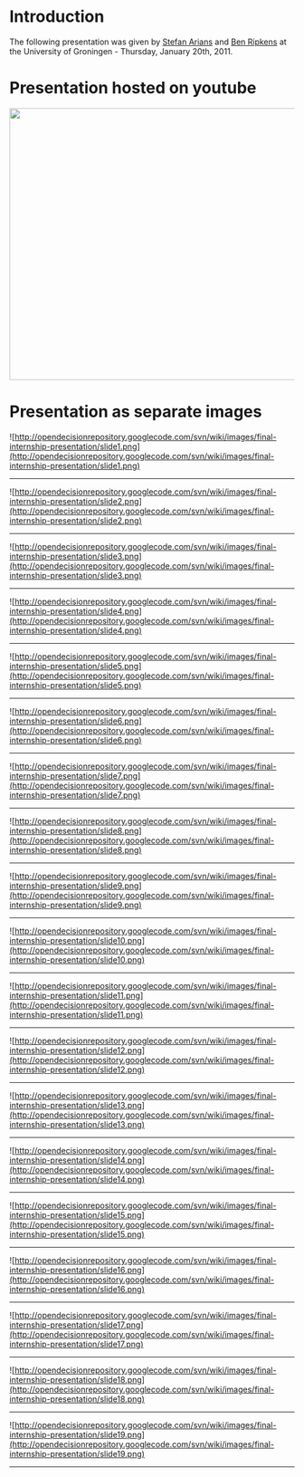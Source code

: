 # Introduction #
The following presentation was given by [Stefan Arians](mailto:stefan.arians@gmail.com) and [Ben Ripkens](http://www.bripkens.de) at the University of Groningen - Thursday, January 20th, 2011.


# Presentation hosted on youtube #

<a href='http://www.youtube.com/watch?feature=player_embedded&v=cDOZEGM0fXI' target='_blank'><img src='http://img.youtube.com/vi/cDOZEGM0fXI/0.jpg' width='640' height=480 /></a>

# Presentation as separate images #
![http://opendecisionrepository.googlecode.com/svn/wiki/images/final-internship-presentation/slide1.png](http://opendecisionrepository.googlecode.com/svn/wiki/images/final-internship-presentation/slide1.png)

---

![http://opendecisionrepository.googlecode.com/svn/wiki/images/final-internship-presentation/slide2.png](http://opendecisionrepository.googlecode.com/svn/wiki/images/final-internship-presentation/slide2.png)

---

![http://opendecisionrepository.googlecode.com/svn/wiki/images/final-internship-presentation/slide3.png](http://opendecisionrepository.googlecode.com/svn/wiki/images/final-internship-presentation/slide3.png)

---

![http://opendecisionrepository.googlecode.com/svn/wiki/images/final-internship-presentation/slide4.png](http://opendecisionrepository.googlecode.com/svn/wiki/images/final-internship-presentation/slide4.png)

---

![http://opendecisionrepository.googlecode.com/svn/wiki/images/final-internship-presentation/slide5.png](http://opendecisionrepository.googlecode.com/svn/wiki/images/final-internship-presentation/slide5.png)

---

![http://opendecisionrepository.googlecode.com/svn/wiki/images/final-internship-presentation/slide6.png](http://opendecisionrepository.googlecode.com/svn/wiki/images/final-internship-presentation/slide6.png)

---

![http://opendecisionrepository.googlecode.com/svn/wiki/images/final-internship-presentation/slide7.png](http://opendecisionrepository.googlecode.com/svn/wiki/images/final-internship-presentation/slide7.png)

---

![http://opendecisionrepository.googlecode.com/svn/wiki/images/final-internship-presentation/slide8.png](http://opendecisionrepository.googlecode.com/svn/wiki/images/final-internship-presentation/slide8.png)

---

![http://opendecisionrepository.googlecode.com/svn/wiki/images/final-internship-presentation/slide9.png](http://opendecisionrepository.googlecode.com/svn/wiki/images/final-internship-presentation/slide9.png)

---

![http://opendecisionrepository.googlecode.com/svn/wiki/images/final-internship-presentation/slide10.png](http://opendecisionrepository.googlecode.com/svn/wiki/images/final-internship-presentation/slide10.png)

---

![http://opendecisionrepository.googlecode.com/svn/wiki/images/final-internship-presentation/slide11.png](http://opendecisionrepository.googlecode.com/svn/wiki/images/final-internship-presentation/slide11.png)

---

![http://opendecisionrepository.googlecode.com/svn/wiki/images/final-internship-presentation/slide12.png](http://opendecisionrepository.googlecode.com/svn/wiki/images/final-internship-presentation/slide12.png)

---

![http://opendecisionrepository.googlecode.com/svn/wiki/images/final-internship-presentation/slide13.png](http://opendecisionrepository.googlecode.com/svn/wiki/images/final-internship-presentation/slide13.png)

---

![http://opendecisionrepository.googlecode.com/svn/wiki/images/final-internship-presentation/slide14.png](http://opendecisionrepository.googlecode.com/svn/wiki/images/final-internship-presentation/slide14.png)

---

![http://opendecisionrepository.googlecode.com/svn/wiki/images/final-internship-presentation/slide15.png](http://opendecisionrepository.googlecode.com/svn/wiki/images/final-internship-presentation/slide15.png)

---

![http://opendecisionrepository.googlecode.com/svn/wiki/images/final-internship-presentation/slide16.png](http://opendecisionrepository.googlecode.com/svn/wiki/images/final-internship-presentation/slide16.png)

---

![http://opendecisionrepository.googlecode.com/svn/wiki/images/final-internship-presentation/slide17.png](http://opendecisionrepository.googlecode.com/svn/wiki/images/final-internship-presentation/slide17.png)

---

![http://opendecisionrepository.googlecode.com/svn/wiki/images/final-internship-presentation/slide18.png](http://opendecisionrepository.googlecode.com/svn/wiki/images/final-internship-presentation/slide18.png)

---

![http://opendecisionrepository.googlecode.com/svn/wiki/images/final-internship-presentation/slide19.png](http://opendecisionrepository.googlecode.com/svn/wiki/images/final-internship-presentation/slide19.png)

---
